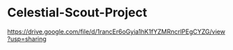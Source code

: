# Celestial-Scout-Project
https://drive.google.com/file/d/1rancEr6oGyia1hK1fYZMRncrlPEgCYZG/view?usp=sharing
